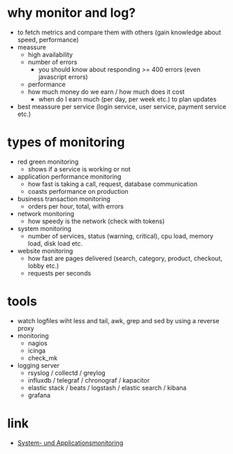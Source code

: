 # why monitor and log?

* to fetch metrics and compare them with others (gain knowledge about speed, performance)
* meassure
    * high availability
    * number of errors
        * you should know about responding >= 400 errors (even javascript errors)
    * performance
    * how much money do we earn / how much does it cost
        * when do I earn much (per day, per week etc.) to plan updates
* best meassure per service (login service, user service, payment service etc.)

# types of monitoring

* red green monitoring
    * shows if a service is working or not
* application performance monitoring
    * how fast is taking a call, request, database communication
    * coasts performance on production
* business transaction monitoring
    * orders per hour, total, with errors
* network monitoring
    * how speedy is the network (check with tokens)
* system monitoring
    * number of services, status (warning, critical), cpu load, memory load, disk load etc.
* website monitoring
    * how fast are pages delivered (search, category, product, checkout, lobby etc.)
    * requests per seconds

# tools

* watch logfiles wiht less and tail, awk, grep and sed by using a reverse proxy
* monitoring
    * nagios
    * icinga
    * check_mk
* logging server
    * rsyslog / collectd / greylog
    * influxdb / telegraf / chronograf / kapacitor
    * elastic stack / beats / logstash / elastic search / kibana
    * grafana

# link

* [System- und Applicationsmonitoring](https://media.ccc.de/v/GLT18_-_385_-_de_-_g_ap147_005_-_201804281350_-_system-_und_applikationsmonitoring_-_martin_maurer_-_robert_van_der_stel)
